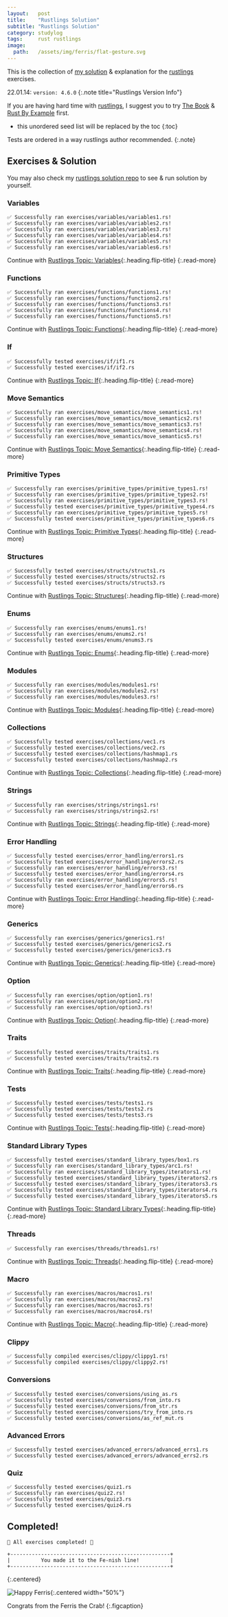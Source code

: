 ```yaml
---
layout:   post
title:    "Rustlings Solution"
subtitle: "Rustlings Solution"
category: studylog
tags:     rust rustlings
image:
  path:   /assets/img/ferris/flat-gesture.svg
---
```


This is the collection of [my solution] & explanation for the [rustlings] exercises.

22.01.14: `version: 4.6.0`
{:.note title="Rustlings Version Info"}

If you are having hard time with [rustlings], I suggest you to try [The Book] & [Rust By Example]
first.

[my solution]: https://github.com/LazyRen/rustlings-solution
[rustlings]: https://github.com/rust-lang/rustlings
[The Book]: https://doc.rust-lang.org/book/index.html
[Rust By Example]: https://doc.rust-lang.org/rust-by-example/index.html

<!--more-->

* this unordered seed list will be replaced by the toc
{:toc}

Tests are ordered in a way rustlings author recommended.
{:.note}

## Exercises & Solution

You may also check my [rustlings solution repo] to see & run solution by yourself.

[rustlings solution repo]: https://github.com/LazyRen/rustlings-solution

### Variables

```shell
✅ Successfully ran exercises/variables/variables1.rs!
✅ Successfully ran exercises/variables/variables2.rs!
✅ Successfully ran exercises/variables/variables3.rs!
✅ Successfully ran exercises/variables/variables4.rs!
✅ Successfully ran exercises/variables/variables5.rs!
✅ Successfully ran exercises/variables/variables6.rs!
```

Continue with [Rustlings Topic: Variables](rustlings-variables){:.heading.flip-title}
{:.read-more}

### Functions

```shell
✅ Successfully ran exercises/functions/functions1.rs!
✅ Successfully ran exercises/functions/functions2.rs!
✅ Successfully ran exercises/functions/functions3.rs!
✅ Successfully ran exercises/functions/functions4.rs!
✅ Successfully ran exercises/functions/functions5.rs!
```

Continue with [Rustlings Topic: Functions](rustlings-functions){:.heading.flip-title}
{:.read-more}

### If

```shell
✅ Successfully tested exercises/if/if1.rs
✅ Successfully tested exercises/if/if2.rs
```

Continue with [Rustlings Topic: If](rustlings-if){:.heading.flip-title}
{:.read-more}

### Move Semantics

```shell
✅ Successfully ran exercises/move_semantics/move_semantics1.rs!
✅ Successfully ran exercises/move_semantics/move_semantics2.rs!
✅ Successfully ran exercises/move_semantics/move_semantics3.rs!
✅ Successfully ran exercises/move_semantics/move_semantics4.rs!
✅ Successfully ran exercises/move_semantics/move_semantics5.rs!
```

Continue with [Rustlings Topic: Move Semantics](rustlings-move-semantics){:.heading.flip-title}
{:.read-more}

### Primitive Types

```shell
✅ Successfully ran exercises/primitive_types/primitive_types1.rs!
✅ Successfully ran exercises/primitive_types/primitive_types2.rs!
✅ Successfully ran exercises/primitive_types/primitive_types3.rs!
✅ Successfully tested exercises/primitive_types/primitive_types4.rs
✅ Successfully ran exercises/primitive_types/primitive_types5.rs!
✅ Successfully tested exercises/primitive_types/primitive_types6.rs
```

Continue with [Rustlings Topic: Primitive Types](rustlings-primitive-types){:.heading.flip-title}
{:.read-more}

### Structures

```shell
✅ Successfully tested exercises/structs/structs1.rs
✅ Successfully tested exercises/structs/structs2.rs
✅ Successfully tested exercises/structs/structs3.rs
```

Continue with [Rustlings Topic: Structures](rustlings-structures){:.heading.flip-title}
{:.read-more}

### Enums

```shell
✅ Successfully ran exercises/enums/enums1.rs!
✅ Successfully ran exercises/enums/enums2.rs!
✅ Successfully tested exercises/enums/enums3.rs
```

Continue with [Rustlings Topic: Enums](rustlings-enums){:.heading.flip-title}
{:.read-more}

### Modules

```shell
✅ Successfully ran exercises/modules/modules1.rs!
✅ Successfully ran exercises/modules/modules2.rs!
✅ Successfully ran exercises/modules/modules3.rs!
```

Continue with [Rustlings Topic: Modules](rustlings-modules){:.heading.flip-title}
{:.read-more}

### Collections

```shell
✅ Successfully tested exercises/collections/vec1.rs
✅ Successfully tested exercises/collections/vec2.rs
✅ Successfully tested exercises/collections/hashmap1.rs
✅ Successfully tested exercises/collections/hashmap2.rs
```

Continue with [Rustlings Topic: Collections](rustlings-collections){:.heading.flip-title}
{:.read-more}

### Strings

```shell
✅ Successfully ran exercises/strings/strings1.rs!
✅ Successfully ran exercises/strings/strings2.rs!
```

Continue with [Rustlings Topic: Strings](rustlings-strings){:.heading.flip-title}
{:.read-more}

### Error Handling

```shell
✅ Successfully tested exercises/error_handling/errors1.rs
✅ Successfully tested exercises/error_handling/errors2.rs
✅ Successfully ran exercises/error_handling/errors3.rs!
✅ Successfully tested exercises/error_handling/errors4.rs
✅ Successfully ran exercises/error_handling/errors5.rs!
✅ Successfully tested exercises/error_handling/errors6.rs
```

Continue with [Rustlings Topic: Error Handling](rustlings-error-handling){:.heading.flip-title}
{:.read-more}

### Generics

```shell
✅ Successfully ran exercises/generics/generics1.rs!
✅ Successfully tested exercises/generics/generics2.rs
✅ Successfully tested exercises/generics/generics3.rs
```

Continue with [Rustlings Topic: Generics](rustlings-generics){:.heading.flip-title}
{:.read-more}

### Option

```shell
✅ Successfully ran exercises/option/option1.rs!
✅ Successfully ran exercises/option/option2.rs!
✅ Successfully ran exercises/option/option3.rs!
```

Continue with [Rustlings Topic: Option](rustlings-option){:.heading.flip-title}
{:.read-more}

### Traits

```shell
✅ Successfully tested exercises/traits/traits1.rs
✅ Successfully tested exercises/traits/traits2.rs
```

Continue with [Rustlings Topic: Traits](rustlings-traits){:.heading.flip-title}
{:.read-more}

### Tests

```shell
✅ Successfully tested exercises/tests/tests1.rs
✅ Successfully tested exercises/tests/tests2.rs
✅ Successfully tested exercises/tests/tests3.rs
```

Continue with [Rustlings Topic: Tests](rustlings-tests){:.heading.flip-title}
{:.read-more}

### Standard Library Types

```shell
✅ Successfully tested exercises/standard_library_types/box1.rs
✅ Successfully ran exercises/standard_library_types/arc1.rs!
✅ Successfully ran exercises/standard_library_types/iterators1.rs!
✅ Successfully tested exercises/standard_library_types/iterators2.rs
✅ Successfully tested exercises/standard_library_types/iterators3.rs
✅ Successfully tested exercises/standard_library_types/iterators4.rs
✅ Successfully tested exercises/standard_library_types/iterators5.rs
```

Continue with [Rustlings Topic: Standard Library Types](rustlings-standard-library-types){:.heading.flip-title}
{:.read-more}

### Threads

```shell
✅ Successfully ran exercises/threads/threads1.rs!
```

Continue with [Rustlings Topic: Threads](rustlings-threads){:.heading.flip-title}
{:.read-more}

### Macro

```shell
✅ Successfully ran exercises/macros/macros1.rs!
✅ Successfully ran exercises/macros/macros2.rs!
✅ Successfully ran exercises/macros/macros3.rs!
✅ Successfully ran exercises/macros/macros4.rs!
```

Continue with [Rustlings Topic: Macro](rustlings-macro){:.heading.flip-title}
{:.read-more}

### Clippy

```shell
✅ Successfully compiled exercises/clippy/clippy1.rs!
✅ Successfully compiled exercises/clippy/clippy2.rs!
```

### Conversions

```shell
✅ Successfully tested exercises/conversions/using_as.rs
✅ Successfully tested exercises/conversions/from_into.rs
✅ Successfully tested exercises/conversions/from_str.rs
✅ Successfully tested exercises/conversions/try_from_into.rs
✅ Successfully tested exercises/conversions/as_ref_mut.rs
```

### Advanced Errors

```shell
✅ Successfully tested exercises/advanced_errors/advanced_errs1.rs
✅ Successfully tested exercises/advanced_errors/advanced_errs2.rs
```

### Quiz

```shell
✅ Successfully tested exercises/quiz1.rs
✅ Successfully ran exercises/quiz2.rs!
✅ Successfully tested exercises/quiz3.rs
✅ Successfully tested exercises/quiz4.rs
```

## Completed!

```shell
🎉 All exercises completed! 🎉

+----------------------------------------------------+
|          You made it to the Fe-nish line!          |
+----------------------------------------------------+
```
{:.centered}

![Happy Ferris](/assets/img/ferris/flat-happy.svg){:.centered width="50%"}

Congrats from the Ferris the Crab!
{:.figcaption}
